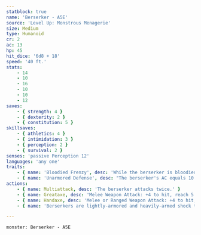 ```yaml
---
statblock: true
name: 'Berserker - A5E'
source: 'Level Up: Monstrous Menagerie'
size: Medium
type: Humanoid
cr: 2
ac: 13
hp: 45
hit_dice: '6d8 + 18'
speed: '40 ft.'
stats:
    - 14
    - 10
    - 16
    - 10
    - 10
    - 12
saves:
    - { strength: 4 }
    - { dexterity: 2 }
    - { constitution: 5 }
skillsaves:
    - { athletics: 4 }
    - { intimidation: 3 }
    - { perception: 2 }
    - { survival: 2 }
senses: 'passive Perception 12'
languages: 'any one'
traits:
    - { name: 'Bloodied Frenzy', desc: 'While the berserker is bloodied, they make all attacks with advantage and all attacks against them are made with advantage.' }
    - { name: 'Unarmored Defense', desc: "The berserker's AC equals 10 + their Dexterity modifier + their Constitution modifier." }
actions:
    - { name: Multiattack, desc: 'The berserker attacks twice.' }
    - { name: Greataxe, desc: 'Melee Weapon Attack: +4 to hit, reach 5 ft., one target. Hit: 8 (1d12 + 2) slashing damage.' }
    - { name: Handaxe, desc: 'Melee or Ranged Weapon Attack: +4 to hit, reach 5 ft or range 20/60 ft., one target. Hit: 5 (1d6 + 2) slashing damage.' }
    - { name: 'Berserkers are lightly-armored and heavily-armed shock troops', desc: 'In battle, they tend to prefer charges and heroic single combats over formations and disciplined marches.' }

---
```

```statblock
monster: Berserker - A5E
```
